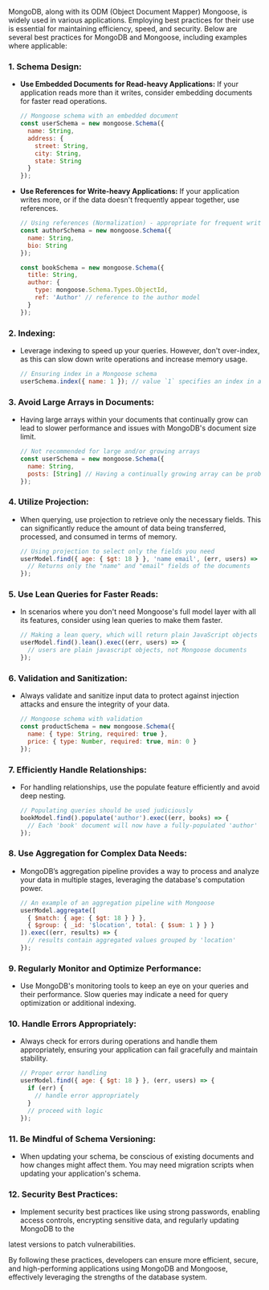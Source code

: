 MongoDB, along with its ODM (Object Document Mapper) Mongoose, is widely used in various applications. Employing best practices for their use is essential for maintaining efficiency, speed, and security. Below are several best practices for MongoDB and Mongoose, including examples where applicable:

### 1. Schema Design:
   - **Use Embedded Documents for Read-heavy Applications:** If your application reads more than it writes, consider embedding documents for faster read operations.
     ```javascript
     // Mongoose schema with an embedded document
     const userSchema = new mongoose.Schema({
       name: String,
       address: {
         street: String,
         city: String,
         state: String
       }
     });
     ```
   - **Use References for Write-heavy Applications:** If your application writes more, or if the data doesn't frequently appear together, use references.
     ```javascript
     // Using references (Normalization) - appropriate for frequent writes
     const authorSchema = new mongoose.Schema({
       name: String,
       bio: String
     });

     const bookSchema = new mongoose.Schema({
       title: String,
       author: {
         type: mongoose.Schema.Types.ObjectId,
         ref: 'Author' // reference to the author model
       }
     });
     ```

### 2. Indexing:
   - Leverage indexing to speed up your queries. However, don't over-index, as this can slow down write operations and increase memory usage.
     ```javascript
     // Ensuring index in a Mongoose schema
     userSchema.index({ name: 1 }); // value `1` specifies an index in ascending order
     ```

### 3. Avoid Large Arrays in Documents:
   - Having large arrays within your documents that continually grow can lead to slower performance and issues with MongoDB's document size limit.
     ```javascript
     // Not recommended for large and/or growing arrays
     const userSchema = new mongoose.Schema({
       name: String,
       posts: [String] // Having a continually growing array can be problematic
     });
     ```

### 4. Utilize Projection:
   - When querying, use projection to retrieve only the necessary fields. This can significantly reduce the amount of data being transferred, processed, and consumed in terms of memory.
     ```javascript
     // Using projection to select only the fields you need
     userModel.find({ age: { $gt: 18 } }, 'name email', (err, users) => {
       // Returns only the "name" and "email" fields of the documents
     });
     ```

### 5. Use Lean Queries for Faster Reads:
   - In scenarios where you don't need Mongoose's full model layer with all its features, consider using lean queries to make them faster.
     ```javascript
     // Making a lean query, which will return plain JavaScript objects
     userModel.find().lean().exec((err, users) => {
       // users are plain javascript objects, not Mongoose documents
     });
     ```

### 6. Validation and Sanitization:
   - Always validate and sanitize input data to protect against injection attacks and ensure the integrity of your data.
     ```javascript
     // Mongoose schema with validation
     const productSchema = new mongoose.Schema({
       name: { type: String, required: true },
       price: { type: Number, required: true, min: 0 }
     });
     ```

### 7. Efficiently Handle Relationships:
   - For handling relationships, use the populate feature efficiently and avoid deep nesting.
     ```javascript
     // Populating queries should be used judiciously
     bookModel.find().populate('author').exec((err, books) => {
       // Each 'book' document will now have a fully-populated 'author' field
     });
     ```

### 8. Use Aggregation for Complex Data Needs:
   - MongoDB’s aggregation pipeline provides a way to process and analyze your data in multiple stages, leveraging the database's computation power.
     ```javascript
     // An example of an aggregation pipeline with Mongoose
     userModel.aggregate([
       { $match: { age: { $gt: 18 } } },
       { $group: { _id: '$location', total: { $sum: 1 } } }
     ]).exec((err, results) => {
       // results contain aggregated values grouped by 'location'
     });
     ```

### 9. Regularly Monitor and Optimize Performance:
   - Use MongoDB's monitoring tools to keep an eye on your queries and their performance. Slow queries may indicate a need for query optimization or additional indexing.

### 10. Handle Errors Appropriately:
   - Always check for errors during operations and handle them appropriately, ensuring your application can fail gracefully and maintain stability.
     ```javascript
     // Proper error handling
     userModel.find({ age: { $gt: 18 } }, (err, users) => {
       if (err) {
         // handle error appropriately
       }
       // proceed with logic
     });
     ```

### 11. Be Mindful of Schema Versioning:
   - When updating your schema, be conscious of existing documents and how changes might affect them. You may need migration scripts when updating your application's schema.

### 12. Security Best Practices:
   - Implement security best practices like using strong passwords, enabling access controls, encrypting sensitive data, and regularly updating MongoDB to the

 latest versions to patch vulnerabilities.

By following these practices, developers can ensure more efficient, secure, and high-performing applications using MongoDB and Mongoose, effectively leveraging the strengths of the database system.
